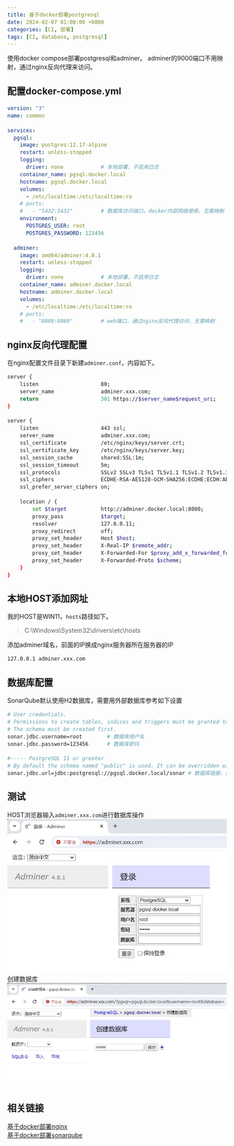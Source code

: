 ```yaml
---
title: 基于docker部署postgresql
date: 2024-02-07 01:00:00 +0800
categories: [CI, 部署]
tags: [CI, database, postgresql]
---
```

使用docker compose部署postgresql和adminer。
adminer的9000端口不用映射，通过nginx反向代理来访问。
## 配置docker-compose.yml
```yaml
version: "3"
name: common

services:
  pgsql:
    image: postgres:12.17-alpine
    restart: unless-stopped
    logging:
      driver: none            # 本地部署，不启用日志
    container_name: pgsql.docker.local
    hostname: pgsql.docker.local
    volumes:
      - /etc/localtime:/etc/localtime:ro
    # ports:
    #   - "5432:5432"         # 数据库访问端口，docker内部网络使用，无需映射
    environment:
      POSTGRES_USER: root
      POSTGRES_PASSWORD: 123456

  adminer:
    image: amd64/adminer:4.8.1
    restart: unless-stopped
    logging:
      driver: none            # 本地部署，不启用日志
    container_name: adminer.docker.local
    hostname: adminer.docker.local
    volumes:
      - /etc/localtime:/etc/localtime:ro
    # ports:
    #   - "8080:8080"         # web端口，通过nginx反向代理访问，无需映射
```
## nginx反向代理配置
在nginx配置文件目录下新建`adminer.conf`，内容如下。
```sh
server {
    listen                    80;
    server_name               adminer.xxx.com;
    return                    301 https://$server_name$request_uri;
}

server {
    listen                    443 ssl;
    server_name               adminer.xxx.com;
    ssl_certificate           /etc/nginx/keys/server.crt;
    ssl_certificate_key       /etc/nginx/keys/server.key;
    ssl_session_cache         shared:SSL:1m;
    ssl_session_timeout       5m;
    ssl_protocols             SSLv2 SSLv3 TLSv1 TLSv1.1 TLSv1.2 TLSv1.3;
    ssl_ciphers               ECDHE-RSA-AES128-GCM-SHA256:ECDHE:ECDH:AES:HIGH:!NULL:!aNULL:!MD5:!ADH:!RC4;
    ssl_prefer_server_ciphers on;

    location / {
        set $target           http://adminer.docker.local:8080;
        proxy_pass            $target;
        resolver              127.0.0.11;
        proxy_redirect        off; 
        proxy_set_header      Host $host; 
        proxy_set_header      X-Real-IP $remote_addr; 
        proxy_set_header      X-Forwarded-For $proxy_add_x_forwarded_for;
        proxy_set_header      X-Forwarded-Proto $scheme;
    }
}
```
## 本地HOST添加网址
我的HOST是WIN11，`hosts`路径如下。
> C:\Windows\System32\drivers\etc\hosts

添加adminer域名，前面的IP换成nginx服务器所在服务器的IP
```sh
127.0.0.1 adminer.xxx.com
```
## 数据库配置
SonarQube默认使用H2数据库，需要用外部数据库参考如下设置
```sh
# User credentials.
# Permissions to create tables, indices and triggers must be granted to JDBC user.
# The schema must be created first.
sonar.jdbc.username=root        # 数据库用户名
sonar.jdbc.password=123456      # 数据库密码

#----- PostgreSQL 11 or greater
# By default the schema named "public" is used. It can be overridden with the parameter "currentSchema".
sonar.jdbc.url=jdbc:postgresql://pgsql.docker.local/sonar # 数据库链接，sonar是数据库名称
```
## 测试
HOST浏览器输入`adminer.xxx.com`进行数据库操作  
![Desktop View](/static/images/202402/20240207_03.jpg)  
创建数据库  
![Desktop View](/static/images/202402/20240207_04.jpg)  

## 相关链接
[基于docker部署nginx](/posts/基于docker部署nginx/)  
[基于docker部署sonarqube](/posts/基于docker部署sonarqube/)  